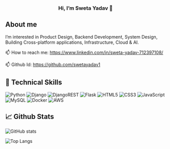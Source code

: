 
<h3 align="center">Hi, I’m Sweta Yadav 👋</h3>

## About me
I’m interested in Product Design, Backend Development, System Design, Building Cross-platform applications, Infrastructure, Cloud & AI.
<!-- - 🌱 I’m currently learning ...  -->
<!-- - 💞️ I’m looking to collaborate on ... -->
📫 How to reach me: https://www.linkedin.com/in/sweta-yadav-712397108/
<!-- - 💞️ I’m looking to collaborate on ... -->
📫 Github Id: https://github.com/swetayadav1
<!-- - 😄 Pronouns: ... -->
<!--  - ⚡ Fun fact: ... -->

## 💼 Technical Skills
![Python](https://img.shields.io/badge/python-3670A0?style=for-the-badge&logo=python&logoColor=ffdd54)
![Django](https://img.shields.io/badge/django-%23092E20.svg?style=for-the-badge&logo=django&logoColor=white)
![DjangoREST](https://img.shields.io/badge/DJANGO-REST-ff1709?style=for-the-badge&logo=django&logoColor=white&color=ff1709&labelColor=gray)
![Flask](https://img.shields.io/badge/flask-%23000.svg?style=for-the-badge&logo=flask&logoColor=white)
![HTML5](https://img.shields.io/badge/html5-%23E34F26.svg?style=for-the-badge&logo=html5&logoColor=white)
![CSS3](https://img.shields.io/badge/css3-%231572B6.svg?style=for-the-badge&logo=css3&logoColor=white)
![JavaScript](https://img.shields.io/badge/javascript-%23323330.svg?style=for-the-badge&logo=javascript&logoColor=%23F7DF1E)
![MySQL](https://img.shields.io/badge/mysql-%2300f.svg?style=for-the-badge&logo=mysql&logoColor=white)
![Docker](https://img.shields.io/badge/docker-%230db7ed.svg?style=for-the-badge&logo=docker&logoColor=white)
![AWS](https://img.shields.io/badge/AWS-%23FF9900.svg?style=for-the-badge&logo=amazon-aws&logoColor=white)

## 📈 Github Stats
![GitHub stats](https://github-readme-stats.vercel.app/api?username=swetayadav0521&show_icons=true&theme=transparent&rank_icon=github)

![Top Langs](https://github-readme-stats.vercel.app/api/top-langs/?username=swetayadav0521&show_icons=true&theme=transparent&layout=donut)
<!---
swetayadav0521/swetayadav0521 is a ✨ special ✨ repository because its `README.md` (this file) appears on your GitHub profile.
You can click the Preview link to take a look at your changes.
--->
